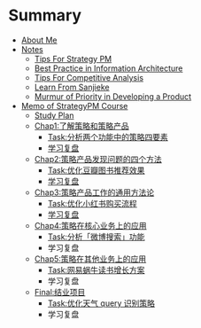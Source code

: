 # Summary

- [About Me](CONTENT/InfoSelfIntro.md)
- [Notes](CONTENT/ChapNotes.md)
	- [Tips For Strategy PM](CONTENT/Tips4StrategyPM.md)
	- [Best Practice in Information Architecture](CONTENT/InfoBestPracticeIA.md) 
	- [Tips For Competitive Analysis](CONTENT/HbCompetitiveAnalysis.md)
	- [Learn From Sanjieke](CONTENT/InfoLearnFromsanjieke.md)
	- [Murmur of Priority in Developing a Product](CONTENT/MurStartupDevPriority.md)
- [Memo of StrategyPM Course](CONTENT/ChapCourseStrategyPM.md)
	- [Study Plan](CONTENT/InfoPlanCourseStudy.md)
	- [Chap1:了解策略和策略产品](CONTENT/Chap1.md)
		- [Task:分析两个功能中的策略四要素](CONTENT/Chap1Task.md)
		- [学习复盘](CONTENT/Chap1Review.md)
	- [Chap2:策略产品发现问题的四个方法](CONTENT/Chap2.md)
		- [Task:优化豆瓣图书推荐效果](CONTENT/Chap2Task.md)
		- [学习复盘](CONTENT/Chap2Review.md)
	- [Chap3:策略产品工作的通用方法论](CONTENT/Chap3.md)
		- [Task:优化小红书购买流程](CONTENT/Chap3Task.md)
		- [学习复盘](CONTENT/Chap3Review.md)
	- [Chap4:策略在核心业务上的应用](CONTENT/Chap4.md)
		- [Task:分析「微博搜索」功能](CONTENT/Chap4Task.md)
		- 学习复盘
	- [Chap5:策略在其他业务上的应用](CONTENT/Chap5.md)
		- [Task:网易蜗牛读书增长方案](CONTENT/Chap5Task.md)
		- 学习复盘
	- [Final:结业项目](CONTENT/Chap6.md)
		- [Task:优化天气 query 识别策略](CONTENT/Chap6Task.md)
		- 学习复盘


